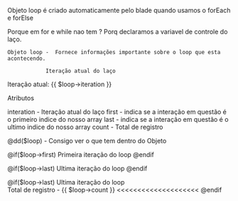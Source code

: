 Objeto loop é criado automaticamente pelo blade quando usamos o forEach e forElse

Porque em for e while nao tem ?
    Porq declaramos a variavel de controle do laço.




    Objeto loop -  Fornece informações importante sobre o loop que esta acontecendo.

                Iteração atual do laço
Iteração atual: {{ $loop->iteration }}



Atributos

interation - Iteração atual do laço
first - indica se a interação em questão é o primeiro indice do nosso array
last - indica se a interação em questão é o ultimo indice do nosso array
count - Total de registro

@dd($loop) - Consigo ver o que tem dentro do Objeto


@if($loop->first)
            Primeira iteração do loop
        @endif


 @if($loop->last)
            Ultima iteração do loop
        @endif     


 @if($loop->last)
            Ultima iteração do loop
            <br/>
            Total de registro - {{ $loop->count }}   <<<<<<<<<<<<<<<<<<<<
        @endif        


